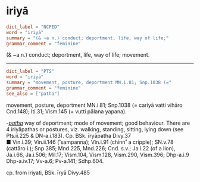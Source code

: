 # iriyā

``` toml
dict_label = "NCPED"
word = "iriyā"
summary = "(& ~a n.) conduct; deportment, life, way of life;"
grammar_comment = "feminine"
```

(& \~a n.) conduct; deportment, life, way of life; movement.

--------------------

``` toml
dict_label = "PTS"
word = "iriyā"
summary = "movement, posture, deportment MN.i.81; Snp.1038 (="
grammar_comment = "feminine"
see_also = ["patha"]
```

movement, posture, deportment MN.i.81; Snp.1038 (= cariyā vatti vihāro Cnd.148); Iti.31; Vism.145 (\+ vutti pālana yapana).

*\-[patha](patha.md)* way of deportment; mode of movement; good behaviour. There are 4 iriyāpathas or postures, viz. walking, standing, sitting, lying down (see Pts.ii.225 & DN\-a.i.183). Cp. BSk. īryāpatha Divy.37  
■ Vin.i.39; Vin.ii.146 (˚sampanna); Vin.i.91 (chinn˚ a cripple); SN.v.78 (cattāro i.); Snp.385; Mnd.225, Mnd.226; Cnd. s.v.; Ja.i.22 (of a lion), Ja.i.66, Ja.i.506; Mil.17; Vism.104, Vism.128, Vism.290, Vism.396; Dhp\-a.i.9 Dhp\-a.iv.17; Vv\-a.6; Pv\-a.141; Sdhp.604.

cp. from iriyati, BSk. īryā Divy.485

